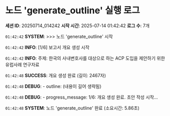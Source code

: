 # 노드 'generate_outline' 실행 로그

**세션 ID**: 20250714_014242
**시작 시간**: 2025-07-14 01:42:42
**로그 수**: 7개

`01:42:42` **SYSTEM**: >>> 노드 'generate_outline' 시작

`01:42:42` **INFO**: [1/6] 보고서 개요 생성 시작

`01:42:42` **INFO**: 주제: 한국의 사내변호사를 대상으로 하는 ACP 도입을 제안하기 위한 유럽사례 연구자료

`01:42:48` **SUCCESS**: 개요 생성 완료 (길이: 2467자)

`01:42:48` **DEBUG**:   - outline: (내용이 길어 생략됨)

`01:42:48` **DEBUG**:   - progress_message: 1/6: 개요 생성 완료. 초안 작성 시작...

`01:42:48` **SYSTEM**: 노드 'generate_outline' 완료 (소요시간: 5.86초)

